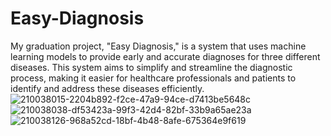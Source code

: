 # Easy-Diagnosis
My graduation project, "Easy Diagnosis," is a system that uses machine learning models to provide early and accurate diagnoses for three different diseases. This system aims to simplify and streamline the diagnostic process, making it easier for healthcare professionals and patients to identify and address these diseases efficiently.
![210038015-2204b892-f2ce-47a9-94ce-d7413be5648c](https://github.com/hsyemni99/Easy-Diagnosis/assets/120262815/549d238a-2945-4b79-9b5b-495a970efe66)
![210038038-df53423a-99f3-42d4-82bf-33b9a65ae23a](https://github.com/hsyemni99/Easy-Diagnosis/assets/120262815/9726d98e-2cf6-4426-bf8b-15e2c97484d1)
![210038126-968a52cd-18bf-4b48-8afe-675364e9f619](https://github.com/hsyemni99/Easy-Diagnosis/assets/120262815/ed20f5c2-c41e-4a04-8097-9e701d63b03a)
